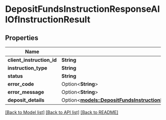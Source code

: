 # DepositFundsInstructionResponseAllOfInstructionResult

## Properties

Name | Type | Description | Notes
------------ | ------------- | ------------- | -------------
**client_instruction_id** | **String** |  | 
**instruction_type** | **String** |  | 
**status** | **String** |  | 
**error_code** | Option<**String**> |  | [optional]
**error_message** | Option<**String**> |  | [optional]
**deposit_details** | Option<[**models::DepositFundsInstructionResponseAllOfInstructionResultAllOfDepositDetails**](DepositFundsInstructionResponse_allOf_instructionResult_allOf_depositDetails.md)> |  | [optional]

[[Back to Model list]](../README.md#documentation-for-models) [[Back to API list]](../README.md#documentation-for-api-endpoints) [[Back to README]](../README.md)


